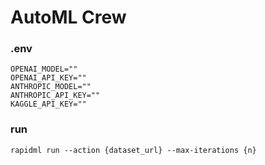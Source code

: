 # AutoML Crew

### .env

```
OPENAI_MODEL=""
OPENAI_API_KEY=""
ANTHROPIC_MODEL=""
ANTHROPIC_API_KEY=""
KAGGLE_API_KEY=""
```

### run

```commandline
rapidml run --action {dataset_url} --max-iterations {n} 
```
